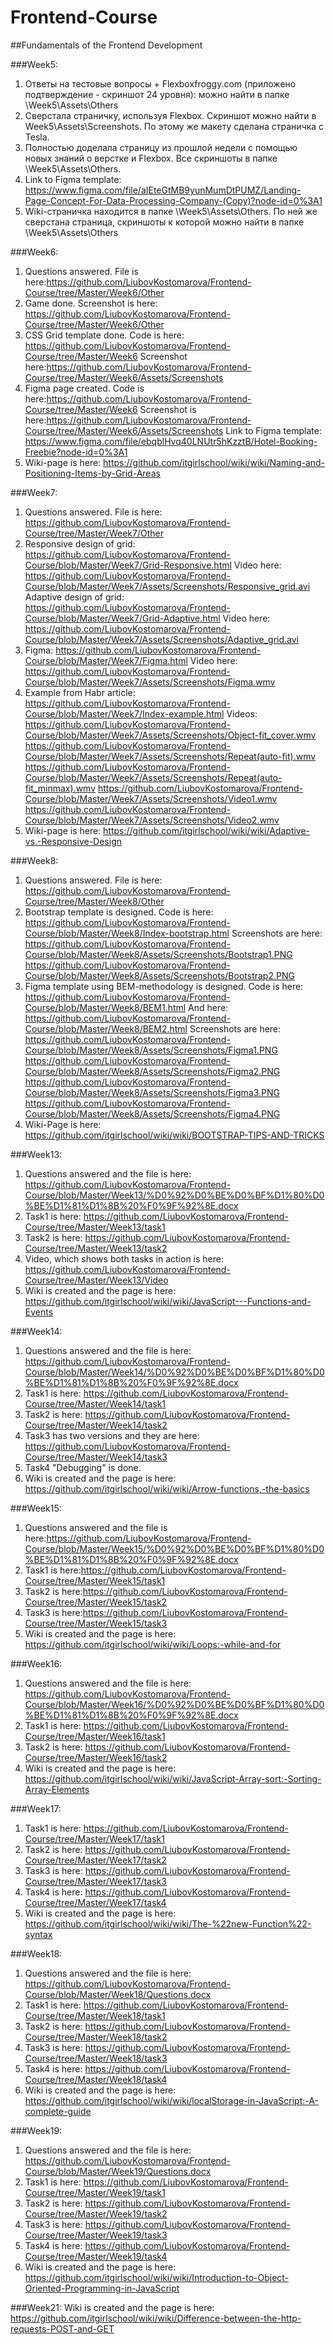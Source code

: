 # Frontend-Course
##Fundamentals of the Frontend Development

###Week5: 
1) Ответы на тестовые вопросы + Flexboxfroggy.com (приложено подтверждение - скриншот 24 уровня): можно найти в папке \Week5\Assets\Others
2) Сверстала страничку, используя Flexbox. Скриншот можно найти в Week5\Assets\Screenshots. По этому же макету сделана страничка с Tesla.
4) Полностью доделала страницу из прошлой недели с помощью новых знаний о верстке и Flexbox. Все скриншоты в папке \Week5\Assets\Others.
5) Link to Figma template:
https://www.figma.com/file/aIEteGtMB9yunMumDtPUMZ/Landing-Page-Concept-For-Data-Processing-Company-(Copy)?node-id=0%3A1
5) Wiki-страничка находится в папке \Week5\Assets\Others. По ней же сверстана страница, скриншоты к которой можно найти в папке \Week5\Assets\Others

###Week6:
1) Questions answered. File is here:https://github.com/LiubovKostomarova/Frontend-Course/tree/Master/Week6/Other
2) Game done. Screenshot is here: https://github.com/LiubovKostomarova/Frontend-Course/tree/Master/Week6/Other
3) CSS Grid template done. Code is here: https://github.com/LiubovKostomarova/Frontend-Course/tree/Master/Week6 
Screenshot here:https://github.com/LiubovKostomarova/Frontend-Course/tree/Master/Week6/Assets/Screenshots
5) Figma page created. Code is here:https://github.com/LiubovKostomarova/Frontend-Course/tree/Master/Week6
 Screenshot is here:https://github.com/LiubovKostomarova/Frontend-Course/tree/Master/Week6/Assets/Screenshots
Link to Figma template:
https://www.figma.com/file/ebqblHvq40LNUtr5hKzztB/Hotel-Booking-Freebie?node-id=0%3A1
6) Wiki-page is here: https://github.com/itgirlschool/wiki/wiki/Naming-and-Positioning-Items-by-Grid-Areas

###Week7:
1) Questions answered. File is here: https://github.com/LiubovKostomarova/Frontend-Course/tree/Master/Week7/Other
2) Responsive design of grid: https://github.com/LiubovKostomarova/Frontend-Course/blob/Master/Week7/Grid-Responsive.html 
Video here: https://github.com/LiubovKostomarova/Frontend-Course/blob/Master/Week7/Assets/Screenshots/Responsive_grid.avi
Adaptive design of grid: https://github.com/LiubovKostomarova/Frontend-Course/blob/Master/Week7/Grid-Adaptive.html
Video here: https://github.com/LiubovKostomarova/Frontend-Course/blob/Master/Week7/Assets/Screenshots/Adaptive_grid.avi
3) Figma: https://github.com/LiubovKostomarova/Frontend-Course/blob/Master/Week7/Figma.html
Video here: https://github.com/LiubovKostomarova/Frontend-Course/blob/Master/Week7/Assets/Screenshots/Figma.wmv
4) Example from Habr article: https://github.com/LiubovKostomarova/Frontend-Course/blob/Master/Week7/Index-example.html
Videos: https://github.com/LiubovKostomarova/Frontend-Course/blob/Master/Week7/Assets/Screenshots/Object-fit_cover.wmv
https://github.com/LiubovKostomarova/Frontend-Course/blob/Master/Week7/Assets/Screenshots/Repeat(auto-fit).wmv
https://github.com/LiubovKostomarova/Frontend-Course/blob/Master/Week7/Assets/Screenshots/Repeat(auto-fit_minmax).wmv
https://github.com/LiubovKostomarova/Frontend-Course/blob/Master/Week7/Assets/Screenshots/Video1.wmv
https://github.com/LiubovKostomarova/Frontend-Course/blob/Master/Week7/Assets/Screenshots/Video2.wmv
5) Wiki-page is here: https://github.com/itgirlschool/wiki/wiki/Adaptive-vs.-Responsive-Design

###Week8:
1) Questions answered. File is here: https://github.com/LiubovKostomarova/Frontend-Course/tree/Master/Week8/Other
2) Bootstrap template is designed. 
Code is here: 
https://github.com/LiubovKostomarova/Frontend-Course/blob/Master/Week8/Index-bootstrap.html
Screenshots are here: 
https://github.com/LiubovKostomarova/Frontend-Course/blob/Master/Week8/Assets/Screenshots/Bootstrap1.PNG
https://github.com/LiubovKostomarova/Frontend-Course/blob/Master/Week8/Assets/Screenshots/Bootstrap2.PNG
3) Figma template using BEM-methodology is designed. 
Code is here: 
https://github.com/LiubovKostomarova/Frontend-Course/blob/Master/Week8/BEM1.html
And here: 
https://github.com/LiubovKostomarova/Frontend-Course/blob/Master/Week8/BEM2.html
Screenshots are here: 
https://github.com/LiubovKostomarova/Frontend-Course/blob/Master/Week8/Assets/Screenshots/Figma1.PNG
https://github.com/LiubovKostomarova/Frontend-Course/blob/Master/Week8/Assets/Screenshots/Figma2.PNG
https://github.com/LiubovKostomarova/Frontend-Course/blob/Master/Week8/Assets/Screenshots/Figma3.PNG
https://github.com/LiubovKostomarova/Frontend-Course/blob/Master/Week8/Assets/Screenshots/Figma4.PNG
4) Wiki-Page is here: https://github.com/itgirlschool/wiki/wiki/BOOTSTRAP-TIPS-AND-TRICKS

###Week13:
1) Questions answered and the file is here: https://github.com/LiubovKostomarova/Frontend-Course/blob/Master/Week13/%D0%92%D0%BE%D0%BF%D1%80%D0%BE%D1%81%D1%8B%20%F0%9F%92%8E.docx
3) Task1 is here: https://github.com/LiubovKostomarova/Frontend-Course/tree/Master/Week13/task1
4) Task2 is here: https://github.com/LiubovKostomarova/Frontend-Course/tree/Master/Week13/task2
5) Video, which shows both tasks in action is here: https://github.com/LiubovKostomarova/Frontend-Course/tree/Master/Week13/Video
6) Wiki is created and the page is here: https://github.com/itgirlschool/wiki/wiki/JavaScript---Functions-and-Events

###Week14:
1) Questions answered and the file is here: https://github.com/LiubovKostomarova/Frontend-Course/blob/Master/Week14/%D0%92%D0%BE%D0%BF%D1%80%D0%BE%D1%81%D1%8B%20%F0%9F%92%8E.docx
2) Task1 is here: https://github.com/LiubovKostomarova/Frontend-Course/tree/Master/Week14/task1
3) Task2 is here: https://github.com/LiubovKostomarova/Frontend-Course/tree/Master/Week14/task2
4) Task3 has two versions and they are here: https://github.com/LiubovKostomarova/Frontend-Course/tree/Master/Week14/task3
5) Task4 "Debugging" is done.
6) Wiki is created and the page is here: https://github.com/itgirlschool/wiki/wiki/Arrow-functions,-the-basics

###Week15:
1) Questions answered and the file is here:https://github.com/LiubovKostomarova/Frontend-Course/blob/Master/Week15/%D0%92%D0%BE%D0%BF%D1%80%D0%BE%D1%81%D1%8B%20%F0%9F%92%8E.docx
2) Task1 is here:https://github.com/LiubovKostomarova/Frontend-Course/tree/Master/Week15/task1
3) Task2 is here:https://github.com/LiubovKostomarova/Frontend-Course/tree/Master/Week15/task2
4) Task3 is here:https://github.com/LiubovKostomarova/Frontend-Course/tree/Master/Week15/task3
5) Wiki is created and the page is here: https://github.com/itgirlschool/wiki/wiki/Loops:-while-and-for

###Week16:
1) Questions answered and the file is here: https://github.com/LiubovKostomarova/Frontend-Course/blob/Master/Week16/%D0%92%D0%BE%D0%BF%D1%80%D0%BE%D1%81%D1%8B%20%F0%9F%92%8E.docx
2) Task1 is here: https://github.com/LiubovKostomarova/Frontend-Course/tree/Master/Week16/task1
3) Task2 is here: https://github.com/LiubovKostomarova/Frontend-Course/tree/Master/Week16/task2
4) Wiki is created and the page is here: https://github.com/itgirlschool/wiki/wiki/JavaScript-Array-sort:-Sorting-Array-Elements

###Week17:
1) Task1 is here: https://github.com/LiubovKostomarova/Frontend-Course/tree/Master/Week17/task1
2) Task2 is here: https://github.com/LiubovKostomarova/Frontend-Course/tree/Master/Week17/task2
3) Task3 is here: https://github.com/LiubovKostomarova/Frontend-Course/tree/Master/Week17/task3
4) Task4 is here: https://github.com/LiubovKostomarova/Frontend-Course/tree/Master/Week17/task4
5) Wiki is created and the page is here: https://github.com/itgirlschool/wiki/wiki/The-%22new-Function%22-syntax

###Week18:
1) Questions answered and the file is here: https://github.com/LiubovKostomarova/Frontend-Course/blob/Master/Week18/Questions.docx
2) Task1 is here: https://github.com/LiubovKostomarova/Frontend-Course/tree/Master/Week18/task1
3) Task2 is here: https://github.com/LiubovKostomarova/Frontend-Course/tree/Master/Week18/task2
4) Task3 is here: https://github.com/LiubovKostomarova/Frontend-Course/tree/Master/Week18/task3
5) Task4 is here: https://github.com/LiubovKostomarova/Frontend-Course/tree/Master/Week18/task4
6) Wiki is created and the page is here: https://github.com/itgirlschool/wiki/wiki/localStorage-in-JavaScript:-A-complete-guide


###Week19:
1) Questions answered and the file is here: https://github.com/LiubovKostomarova/Frontend-Course/blob/Master/Week19/Questions.docx
2) Task1 is here: https://github.com/LiubovKostomarova/Frontend-Course/tree/Master/Week19/task1
3) Task2 is here: https://github.com/LiubovKostomarova/Frontend-Course/tree/Master/Week19/task2
4) Task3 is here: https://github.com/LiubovKostomarova/Frontend-Course/tree/Master/Week19/task3
5) Task4 is here: https://github.com/LiubovKostomarova/Frontend-Course/tree/Master/Week19/task4
6) Wiki is created and the page is here: https://github.com/itgirlschool/wiki/wiki/Introduction-to-Object-Oriented-Programming-in-JavaScript

###Week21:
Wiki is created and the page is here: https://github.com/itgirlschool/wiki/wiki/Difference-between-the-http-requests-POST-and-GET
